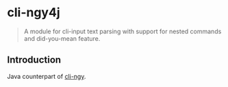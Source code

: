 # cli-ngy4j

> A module for cli-input text parsing with support for nested commands and did-you-mean feature.

## Introduction

Java counterpart of [cli-ngy](https://github.com/FelixRilling/cli-ngy).
